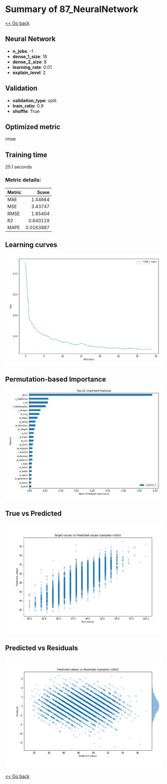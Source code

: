 # Summary of 87_NeuralNetwork

[<< Go back](../README.md)


## Neural Network
- **n_jobs**: -1
- **dense_1_size**: 16
- **dense_2_size**: 8
- **learning_rate**: 0.01
- **explain_level**: 2

## Validation
 - **validation_type**: split
 - **train_ratio**: 0.9
 - **shuffle**: True

## Optimized metric
rmse

## Training time

25.1 seconds

### Metric details:
| Metric   |     Score |
|:---------|----------:|
| MAE      | 1.44664   |
| MSE      | 3.43747   |
| RMSE     | 1.85404   |
| R2       | 0.640119  |
| MAPE     | 0.0163887 |



## Learning curves
![Learning curves](learning_curves.png)

## Permutation-based Importance
![Permutation-based Importance](permutation_importance.png)
## True vs Predicted

![True vs Predicted](true_vs_predicted.png)


## Predicted vs Residuals

![Predicted vs Residuals](predicted_vs_residuals.png)



[<< Go back](../README.md)
